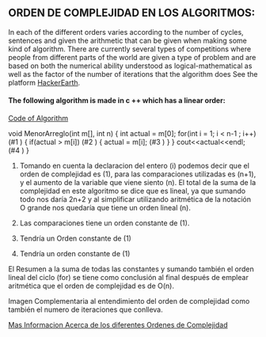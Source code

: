 

## ORDEN DE COMPLEJIDAD EN LOS ALGORITMOS:
In each of the different orders varies according to the number of cycles, sentences and given the arithmetic that can be given when making some kind of algorithm. There are currently several types of competitions where people from different parts of the world are given a type of problem and are based on both the numerical ability understood as logical-mathematical as well as the factor of the number of iterations that the algorithm does See the platform [HackerEarth](https://www.hackerearth.com/challenges/).



#### The following algorithm is made in c ++ which has a linear order:
[Code of Algorithm](https://github.com/jonhiidalgo92/-Algorithm/)


void MenorArreglo(int m[], int n)
{
		 int actual = m[0];
			for(int i = 1; i < n-1 ; i++) (#1 )
			{
					if(actual > m[i]) (#2 )
			{
			actual = m[i];  (#3 )
			}
	}
cout<<actual<<endl;  (#4 )
}


1. Tomando en cuenta la declaracion del entero (i) podemos decir que el orden de complejidad es (1), para las comparaciones utilizadas es (n+1), y el aumento de la variable que viene siento (n). El total de la suma de la complejidad en este algoritmo se dice que es lineal, ya que sumando todo nos daría 2n+2 y al simplificar utilizando aritmética de la notación O grande nos quedaría que tiene un orden lineal (n).

2. Las comparaciones tiene un orden constante de (1).

3. Tendría un Orden constante de (1)

4. Tendría un orden constante de (1)


El Resumen a la suma de todas las constantes y sumando también el orden lineal del ciclo (for) se tiene como conclusión al final después de emplear aritmética que el orden de complejidad es de O(n).

Imagen Complementaria al entendimiento del orden de complejidad como también el numero de iteraciones que conlleva.

[Mas Informacion Acerca de los diferentes Ordenes de Complejidad](https://www.campusmvp.es/recursos/image.axd?picture=Complejidad-Algoritmica.png)
